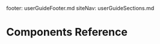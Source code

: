 <frontmatter>
  footer: userGuideFooter.md
  siteNav: userGuideSections.md
</frontmatter>

<include src="../common/header.md" />

<div class="website-content">

# Components Reference

<include src="./components/dropdown.md" />
<br>

<include src="./components/modal.md" />
<br>

<include src="./components/navbar.md" />
<br>

<include src="./components/panel.md" />
<br>

<include src="./components/pic.md" />
<br>

<include src="./components/popover.md" />
<br>

<include src="./components/question.md" />
<br>

<include src="./components/searchbar.md" />
<br>

<include src="./components/tabs.md" />
<br>

<include src="./components/tipBox.md" />
<br>

<include src="./components/tooltip.md" />
<br>

<include src="./components/trigger.md" />
<br>

</div>
